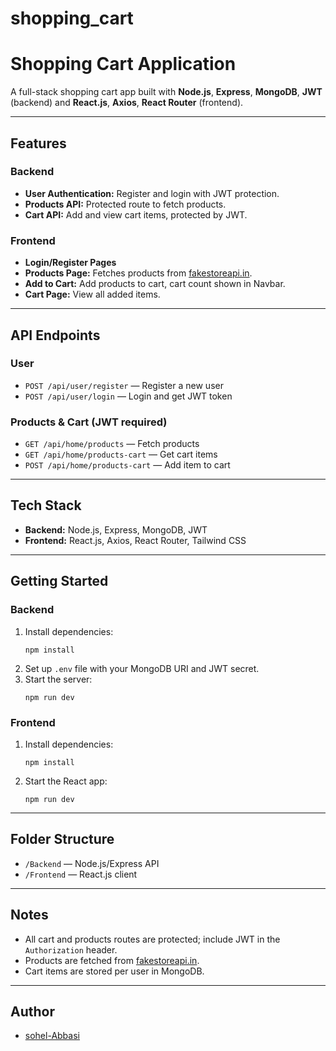 # shopping_cart
# Shopping Cart Application

A full-stack shopping cart app built with **Node.js**, **Express**, **MongoDB**, **JWT** (backend) and **React.js**, **Axios**, **React Router** (frontend).

---

## Features

### Backend
- **User Authentication:** Register and login with JWT protection.
- **Products API:** Protected route to fetch products.
- **Cart API:** Add and view cart items, protected by JWT.

### Frontend
- **Login/Register Pages**
- **Products Page:** Fetches products from [fakestoreapi.in](https://fakestoreapi.in/api/products).
- **Add to Cart:** Add products to cart, cart count shown in Navbar.
- **Cart Page:** View all added items.

---

## API Endpoints

### User
- `POST /api/user/register` — Register a new user
- `POST /api/user/login` — Login and get JWT token

### Products & Cart (JWT required)
- `GET /api/home/products` — Fetch products
- `GET /api/home/products-cart` — Get cart items
- `POST /api/home/products-cart` — Add item to cart

---

## Tech Stack

- **Backend:** Node.js, Express, MongoDB, JWT
- **Frontend:** React.js, Axios, React Router, Tailwind CSS

---

## Getting Started

### Backend

1. Install dependencies:
   ```
   npm install
   ```
2. Set up `.env` file with your MongoDB URI and JWT secret.
3. Start the server:
   ```
   npm run dev
   ```

### Frontend

1. Install dependencies:
   ```
   npm install
   ```
2. Start the React app:
   ```
   npm run dev
   ```

---

## Folder Structure

- `/Backend` — Node.js/Express API
- `/Frontend` — React.js client

---

## Notes

- All cart and products routes are protected; include JWT in the `Authorization` header.
- Products are fetched from [fakestoreapi.in](https://fakestoreapi.in/api/products).
- Cart items are stored per user in MongoDB.

---

## Author

- [sohel-Abbasi](https://github.com/sohel-Abbasi)
